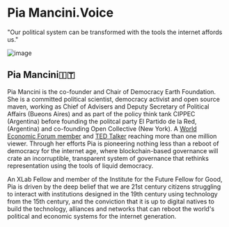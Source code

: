 # Pia Mancini.Voice
"Our political system can be transformed with the tools the internet affords us." 

![image](https://user-images.githubusercontent.com/24529258/37236039-c489ec7c-23b8-11e8-9fea-7084933d5fef.png)

## Pia Mancini🇮🇹

Pia Mancini is the co-founder and Chair of Democracy Earth Foundation. She is a committed political scientist, democracy activist and open source maven, working as Chief of Advisers and Deputy Secretary of Political Affairs (Bueons Aires) and as part of the policy think tank CIPPEC (Argentina) before founding the politcal party El Partido de la Red, (Argentina) and co-founding Open Collective (New York). A [World Economic Forum member](https://www.weforum.org/people/pia-mancini) and [TED Talker](https://www.ted.com/talks/pia_mancini_how_to_upgrade_democracy_for_the_internet_era) reaching more than one million viewer.  Through her efforts Pia is pioneering nothing less than a reboot of democracy for the internet age, where blockchain-based governance will crate an incorruptible, transparent system of governance that rethinks representation using the tools of liquid democracy. 

An XLab Fellow and member of the Institute for the Future Fellow for Good, Pia is driven by the deep belief that we are 21st century citizens struggling to interact with institutions designed in the 19th century using technology from the 15th century, and the conviction that it is up to digital natives to build the technology, alliances and networks that can reboot the world's political and economic systems for the internet generation. 



 
